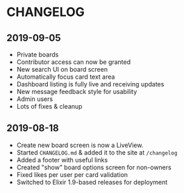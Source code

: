 # CHANGELOG

## 2019-09-05

* Private boards
* Contributor access can now be granted
* New search UI on board screen
* Automatically focus card text area
* Dashboard listing is fully live and receiving updates
* New message feedback style for usability
* Admin users
* Lots of fixes & cleanup

## 2019-08-18

* Create new board screen is now a LiveView.
* Started `CHANGELOG.md` & added it to the site at `/changelog`
* Added a footer with useful links
* Created "show" board options screen for non-owners
* Fixed likes per user per card validation
* Switched to Elixir 1.9-based releases for deployment
